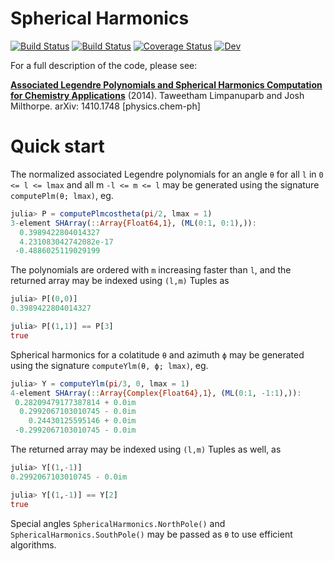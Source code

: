 # Spherical Harmonics

[![Build Status](https://travis-ci.com/jishnub/SphericalHarmonics.jl.svg?branch=master)](https://travis-ci.com/jishnub/SphericalHarmonics.jl)
[![Build Status](https://ci.appveyor.com/api/projects/status/github/jishnub/SphericalHarmonics.jl?svg=true)](https://ci.appveyor.com/project/jishnub/SphericalHarmonicModes-jl)
[![Coverage Status](https://coveralls.io/repos/github/jishnub/SphericalHarmonics.jl/badge.svg?branch=master)](https://coveralls.io/github/jishnub/SphericalHarmonics.jl?branch=master)
[![Dev](https://img.shields.io/badge/docs-dev-blue.svg)](https://jishnub.github.io/SphericalHarmonics.jl/dev)

For a full description of the code, please see:

[**Associated Legendre Polynomials and Spherical Harmonics Computation for Chemistry Applications**](http://arxiv.org/abs/1410.1748) (2014). Taweetham Limpanuparb and Josh Milthorpe. arXiv: 1410.1748 [physics.chem-ph]

# Quick start

The normalized associated Legendre polynomials for an angle `θ` for all `l` in `0 <= l <= lmax` and all m `-l <= m <= l` may be generated using the signature `computePlm(θ; lmax)`, eg.

```julia
julia> P = computePlmcostheta(pi/2, lmax = 1)
3-element SHArray(::Array{Float64,1}, (ML(0:1, 0:1),)):
  0.3989422804014327
  4.231083042742082e-17
 -0.4886025119029199
```

The polynomials are ordered with `m` increasing faster than `l`, and the returned array may be indexed using `(l,m)` Tuples as 

```julia
julia> P[(0,0)]
0.3989422804014327

julia> P[(1,1)] == P[3]
true
```

Spherical harmonics for a colatitude `θ` and azimuth `ϕ` may be generated using the signature `computeYlm(θ, ϕ; lmax)`, eg.

```julia
julia> Y = computeYlm(pi/3, 0, lmax = 1) 
4-element SHArray(::Array{Complex{Float64},1}, (ML(0:1, -1:1),)):
 0.28209479177387814 + 0.0im
  0.2992067103010745 - 0.0im
    0.24430125595146 + 0.0im
 -0.2992067103010745 - 0.0im
```

The returned array may be indexed using `(l,m)` Tuples as well, as 

```julia
julia> Y[(1,-1)]
0.2992067103010745 - 0.0im

julia> Y[(1,-1)] == Y[2]
true
```

Special angles `SphericalHarmonics.NorthPole()` and `SphericalHarmonics.SouthPole()` may be passed as `θ` to use efficient algorithms.